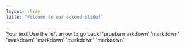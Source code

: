 ```yaml
---
layout: slide
title: "Welcome to our second slide!"
---
```

Your text
Use the left arrow to go back!
'prueba markdown'
'markdown'
'markdown'
'markdown'
'markdown'
'markdown'

